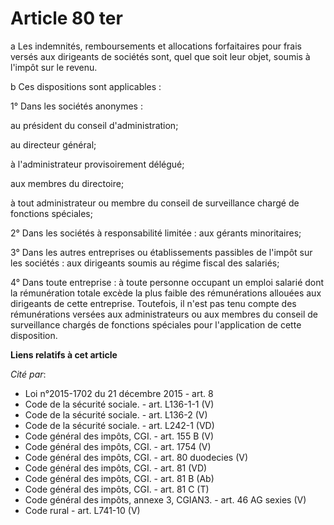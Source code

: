 # Article 80 ter

a Les indemnités, remboursements et allocations forfaitaires pour frais versés aux dirigeants de sociétés sont, quel que soit
leur objet, soumis à l'impôt sur le revenu.

b Ces dispositions sont applicables :

1° Dans les sociétés anonymes :

au président du conseil d'administration;

au directeur général;

à l'administrateur provisoirement délégué;

aux membres du directoire;

à tout administrateur ou membre du conseil de surveillance chargé de fonctions spéciales;

2° Dans les sociétés à responsabilité limitée : aux gérants minoritaires;

3° Dans les autres entreprises ou établissements passibles de l'impôt sur les sociétés : aux dirigeants soumis au régime
fiscal des salariés;

4° Dans toute entreprise : à toute personne occupant un emploi salarié dont la rémunération totale excède la plus faible des
rémunérations allouées aux dirigeants de cette entreprise. Toutefois, il n'est pas tenu compte des rémunérations versées aux
administrateurs ou aux membres du conseil de surveillance chargés de fonctions spéciales pour l'application de cette
disposition.

**Liens relatifs à cet article**

_Cité par_:

  - Loi n°2015-1702 du 21 décembre 2015 - art. 8
  - Code de la sécurité sociale. - art. L136-1-1 (V)
  - Code de la sécurité sociale. - art. L136-2 (V)
  - Code de la sécurité sociale. - art. L242-1 (VD)
  - Code général des impôts, CGI. - art. 155 B (V)
  - Code général des impôts, CGI. - art. 1754 (V)
  - Code général des impôts, CGI. - art. 80 duodecies (V)
  - Code général des impôts, CGI. - art. 81 (VD)
  - Code général des impôts, CGI. - art. 81 B (Ab)
  - Code général des impôts, CGI. - art. 81 C (T)
  - Code général des impôts, annexe 3, CGIAN3. - art. 46 AG sexies (V)
  - Code rural - art. L741-10 (V)
